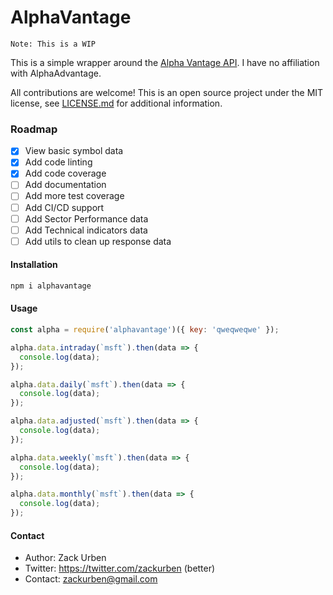 # AlphaVantage

```
Note: This is a WIP
```

This is a simple wrapper around the [Alpha Vantage API](https://www.alphavantage.co/documentation/). I have no affiliation with AlphaAdvantage.

All contributions are welcome! This is an open source project under the MIT license, see [LICENSE.md](LICENSE.md) for
additional information.

### Roadmap

 - [x] View basic symbol data
 - [x] Add code linting
 - [x] Add code coverage
 - [ ] Add documentation
 - [ ] Add more test coverage
 - [ ] Add CI/CD support
 - [ ] Add Sector Performance data
 - [ ] Add Technical indicators data
 - [ ] Add utils to clean up response data

#### Installation
```bash
npm i alphavantage
```

#### Usage
```javascript
const alpha = require('alphavantage')({ key: 'qweqweqwe' });

alpha.data.intraday(`msft`).then(data => {
  console.log(data);
});

alpha.data.daily(`msft`).then(data => {
  console.log(data);
});

alpha.data.adjusted(`msft`).then(data => {
  console.log(data);
});

alpha.data.weekly(`msft`).then(data => {
  console.log(data);
});

alpha.data.monthly(`msft`).then(data => {
  console.log(data);
});

```

#### Contact
  - Author: Zack Urben
  - Twitter: https://twitter.com/zackurben (better)
  - Contact: zackurben@gmail.com
